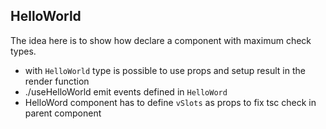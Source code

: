 ## HelloWorld

The idea here is to show how declare a component with maximum check types.

- with `HelloWorld` type is possible to use props and setup result in the render function
- ./useHelloWorld emit events defined in `HelloWord`
- HelloWord component has to define `vSlots` as props to fix tsc check in parent component 
  
